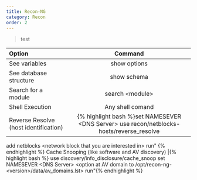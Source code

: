 ```yaml
---
title: Recon-NG 
category: Recon
order: 2
---
```


>test 

| Option | Command |
|:--------|:-------:|
| See variables | show options | 
| See database structure |	show schema
| Search for a module | search \<module\>
| Shell Execution | Any shell comand
| Reverse Resolve (host identification) | {% highlight bash %}set NAMESEVER \<DNS Server\> use recon/netblocks-hosts/reverse_resolve
add netblocks \<network block that you are interested in\>
run" {% endhighlight %}
Cache Snooping (like software and AV discovery) |{% highlight bash %} use discovery/info_disclosure/cache_snoop
set NAMESEVER \<DNS Server\>
\<option at AV domain to /opt/recon-ng-\<version\>/data/av_domains.lst>
run"{% endhighlight %}
